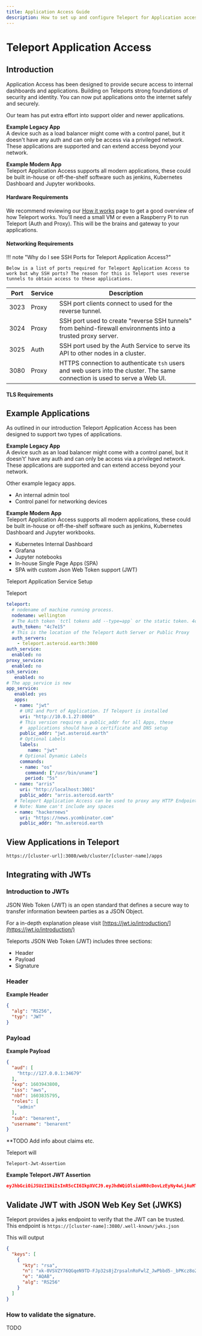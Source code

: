 ```yaml
---
title: Application Access Guide
description: How to set up and configure Teleport for Application access with SSO and RBAC
---
```


# Teleport Application Access

## Introduction
Application Access has been designed to provide secure access to internal dashboards and applications. Building on Teleports strong foundations of security and identity. You can now put applications onto the internet safely and securely.

Our team has put extra effort into support older and newer applications.

**Example Legacy App**</br>
A device such as a load balancer might come with a control panel, but it doesn't have any auth and can only be access via a privileged network. These applications are supported and can extend access beyond your network.

**Example Modern App**</br>
Teleport Application Access supports all modern applications, these could be built in-house or off-the-shelf software such as jenkins, Kubernetes Dashboard and Jupyter workbooks.

#### Hardware Requirements
We recommend reviewing our [How it works](#) page to get a good overview of how Teleport works. You'll need a small VM or even a Raspberry Pi to run Teleport (Auth and Proxy).  This will be the brains and gateway to your applications.

#### Networking Requirements

!!! note "Why do I see SSH Ports for Teleport Application Access?"

    Below is a list of ports required for Teleport Application Access to work but why SSH ports? The reason for this is Teleport uses reverse tunnels to obtain access to these applications.

|Port      | Service    | Description
|----------|------------|-------------------------------------------
|3023      | Proxy      | SSH port clients connect to used for the reverse tunnel.
|3024      | Proxy      | SSH port used to create "reverse SSH tunnels" from behind-firewall environments into a trusted proxy server.
|3025      | Auth       | SSH port used by the Auth Service to serve its API to other nodes in a cluster.
|3080      | Proxy      | HTTPS connection to authenticate `tsh` users and web users into the cluster. The same connection is used to serve a Web UI.

#### TLS Requirements

## Example Applications

As outlined in our introduction Teleport Application Access has been designed to support two types of applications.

**Example Legacy App**</br>
A device such as an load balancer might come with a control panel, but it doesn't' have any auth and can only be access via a privileged network. These applications are supported and can extend access beyond your network.

Other example legacy apps.

+ An internal admin tool
+ Control panel for networking devices

**Example Modern App**</br>
Teleport Application Access supports all modern applications, these could be built in-house or off-the-shelf software such as jenkins, Kubernetes Dashboard and Jupyter workbooks.

+ Kubernetes Internal Dashboard
+ Grafana
+ Jupyter notebooks
+ In-house Single Page Apps (SPA)
+ SPA with custom Json Web Token support (JWT)

Teleport Application Service Setup

Teleport

```yaml
teleport:
  # nodename of machine running process.
  nodename: wellington
  # The Auth token `tctl tokens add --type=app` or the static token. 4c7e15
  auth_token: "4c7e15"
  # This is the location of the Teleport Auth Server or Public Proxy
  auth_servers:
    - teleport.asteroid.earth:3080
auth_service:
  enabled: no
proxy_service:
  enabled: no
ssh_service:
   enabled: no
# The app_service is new
app_service:
   enabled: yes
   apps:
   - name: "jwt"
     # URI and Port of Application. If Teleport is installed
     uri: "http://10.0.1.27:8000"
     # This version requires a public_addr for all Apps, these
     #  applications should have a certificate and DNS setup
     public_addr: "jwt.asteroid.earth"
     # Optional Labels
     labels:
        name: "jwt"
     # Optional Dynamic Labels
     commands:
     - name: "os"
       command: ["/usr/bin/uname"]
       period: "5s"
   - name: "arris"
     uri: "http://localhost:3001"
     public_addr: "arris.asteroid.earth"
   # Teleport Application Access can be used to proxy any HTTP Endpoint
   # Note: Name can't include any spaces
   - name: "hackernews"
     uri: "https://news.ycombinator.com"
     public_addr: "hn.asteroid.earth
```

## View Applications in Teleport

`https://[cluster-url]:3080/web/cluster/[cluster-name]/apps`


## Integrating with JWTs

### Introduction to JWTs
JSON Web Token (JWT) is an open standard that defines a secure way to transfer information bewteen parties as a JSON Object.

For a in-depth explanation please visit [https://jwt.io/introduction/](https://jwt.io/introduction/)

Teleports JSON Web Token (JWT) includes three sections:

+ Header
+ Payload
+ Signature

### Header

**Example Header**
```json
{
  "alg": "RS256",
  "typ": "JWT"
}
```

### Payload

**Example Payload**

```json
{
  "aud": [
    "http://127.0.0.1:34679"
  ],
  "exp": 1603943800,
  "iss": "aws",
  "nbf": 1603835795,
  "roles": [
    "admin"
  ],
  "sub": "benarent",
  "username": "benarent"
}
```
**TODO Add info about claims etc.

Teleport will

`Teleport-Jwt-Assertion`

**Example Teleport JWT Assertion**
```json
eyJhbGciOiJSUzI1NiIsInR5cCI6IkpXVCJ9.eyJhdWQiOlsiaHR0cDovLzEyNy4wLjAuMTozNDY3OSJdLCJleHAiOjE2MDM5NDM4MDAsImlzcyI6ImF3cyIsIm5iZiI6MTYwMzgzNTc5NSwicm9sZXMiOlsiYWRtaW4iXSwic3ViIjoiYmVuYXJlbnQiLCJ1c2VybmFtZSI6ImJlbmFyZW50In0.PZGUyFfhEWl22EDniWRLmKAjb3fL0D4cTmkxEfb-Q30hVMzVhka5WB8AUsPsLPVhTzsQ6Nkk1DnXHdz6oxrqDDfumuRrDnpJpjiXj_l0D3bExrchN61enzBHxSD13VkRIqP1V6l4i8yt8kXDIBWc-QejLTodA_GtczkDfnnpuAfaxIbD7jEwF27KI4kZu7uES9LMu2iCLdV9ZqarA-6HeDhXPA37OJ3P6eVQzYpgaOBYro5brEiVpuJLr1yA0gncmR4FqmhCpCj-KmHi2vmjmJAuuHId6HZoEZJjC9IAsNlrSA4GHH9j82o7FF1F4J2s38bRy3wZv46MT8X8-QBSpg
```
## Validate JWT with JSON Web Key Set (JWKS)

Teleport provides a jwks endpoint to verify that the JWT can be trusted. This endpoint is `https://[cluster-name]:3080/.well-known/jwks.json`

This will output
```json
{
  "keys": [
    {
      "kty": "rsa",
      "n": "xk-0VSVZY76QGqeN9TD-FJp32s8jZrpsalnRoFwlZ_JwPbbd5-_bPKcz8o2tv1eJS0Ll6ePxRCyK68Jz2UC4V4RiYaqJCRq_qVpDQMB1sQ7p9M-8qvT82FJ-Rv-W4RNe3xRmBSFDYdXaFm51Uk8OIYfv-oZ0kGptKpkNY390aJOzjHPH2MqSvhk9Xn8GwM8kEbpSllavdJCRPCeNVGJXiSCsWrOA_wsv_jqBP6g3UOA9GnI8R6HR14OxV3C184vb3NxIqxtrW0C4W6UtSbMDcKcNCgajq2l56pHO8In5GoPCrHqlo379LE5QqpXeeHj8uqcjeGdxXTuPrRq1AuBpvQ",
      "e": "AQAB",
      "alg": "RS256"
    }
  ]
}
```

### How to validate the signature.

TODO